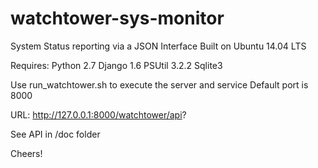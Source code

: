 # watchtower-sys-monitor
System Status reporting via a JSON Interface
Built on Ubuntu 14.04 LTS

Requires: 
Python 2.7
Django 1.6
PSUtil 3.2.2
Sqlite3 

Use run_watchtower.sh to execute the server and service
Default port is 8000

URL:
http://127.0.0.1:8000/watchtower/api?

See API in /doc folder

Cheers!

